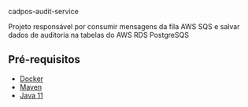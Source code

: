  cadpos-audit-service

Projeto responsável por consumir mensagens da fila AWS SQS e salvar dados de auditoria na tabelas do AWS RDS PostgreSQS

## Pré-requisitos

- [Docker](https://www.docker.com/)
- [Maven](https://maven.apache.org/)
- [Java 11](https://jdk.java.net/archive/)
